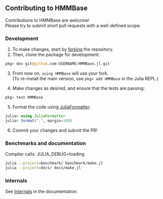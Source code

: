 ## Contributing to HMMBase

Contributions to HMMBase are welcome!  
Please try to submit short pull requests with a well-defined scope.

### Development

1. To make changes, start by [forking](https://help.github.com/en/github/getting-started-with-github/fork-a-repo) the repository.
2. Then, clone the package for development:

```julia
pkg> dev git@github.com:USERNAME/HMMBase.jl.git
```

3. From now on, `using HMMBase` will use your fork.  
(To re-install the main version, use `pkg> add HMMBase` in the Julia REPL.)

4. Make changes as desired, and ensure that the tests are passing:
```julia
pkg> test HMMBase
```

5. Format the code using [JuliaFormatter](https://github.com/domluna/JuliaFormatter.jl):
```julia
julia> using JuliaFormatter
julia> format(".", margin=100)
```

6. Commit your changes and submit the PR!

### Benchmarks and documentation

Compiler calls: JULIA_DEBUG=loading

```bash
julia --project=benchmark/ benchmark/make.jl
julia --project=docs/ docs/make.jl
```

### Internals

See [Internals](https://maxmouchet.github.io/HMMBase.jl/dev/internals/) in the documentation.
